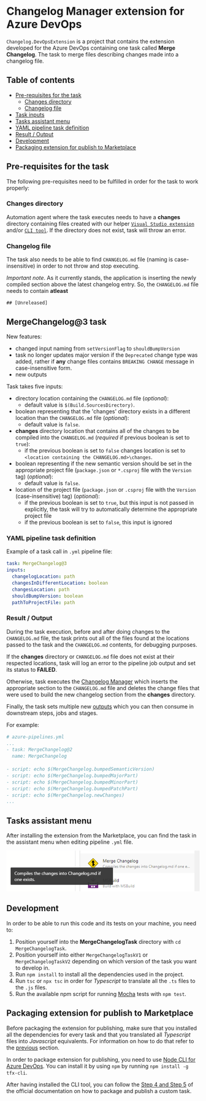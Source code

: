# Changelog Manager extension for Azure DevOps

`Changelog.DevOpsExtension` is a project that contains the extension developed for the Azure DevOps containing one task called **Merge Changelog**. The task to merge files describing changes made into a changelog file.

## Table of contents

+ [Pre-requisites for the task](#pre-requisites-for-the-task)
  + [Changes directory](#changes-directory)
  + [Changelog file](#changelog-file)
+ [Task inputs](#task-inputs)
+ [Tasks assistant menu](#tasks-assistant-menu)
+ [YAML pipeline task definition](#yaml-pipeline-task-definition)
+ [Result / Output](#result--output)
+ [Development](#development)
+ [Packaging extension for publish to Marketplace](#packaging-extension-for-publish-to-marketplace)

## Pre-requisites for the task

The following pre-requisites need to be fulfilled in order for the task to work properly:

### **Changes directory**

Automation agent where the task executes needs to have a **changes** directory containing files created with our helper [`Visual Studio extension`](../Enterwell.CI.Changelog.VSIX) and/or [`CLI tool`](../Enterwell.CI.Changelog.CLI). If the directory does not exist, task will throw an error.

### **Changelog file**

The task also needs to be able to find `CHANGELOG.md` file (naming is case-insensitive) in order to not throw and stop executing.

*Important note*. As it currently stands, the application is inserting the newly compiled section above the latest changelog entry. So, the `CHANGELOG.md` file needs to contain **atleast**

```
## [Unreleased]
```

## MergeChangelog@3 task

New features:

+ changed input naming from `setVersionFlag` to `shouldBumpVersion`
+ task no longer updates major version if the `Deprecated` change type was added, rather if **any** change files contains `BREAKING CHANGE` message in case-insensitive form.
+ new outputs

Task takes five inputs:

+ directory location containing the `CHANGELOG.md` file (*optional*):
  + default value is `$(Build.SourcesDirectory)`.
+ boolean representing that the 'changes' directory exists in a different location than the `CHANGELOG.md` file (*optional*):
  + default value is `false`.
+ **changes** directory location that contains all of the changes to be compiled into the `CHANGELOG.md` (*required* if previous boolean is set to `true`):
  + if the previous boolean is set to `false` changes location is set to `<location containing the CHANGELOG.md>\changes`.
+ boolean representing if the new semantic version should be set in the appropriate project file (`package.json` or `*.csproj` file with the `Version` tag) (*optional*):
  + default value is `false`.
+ location of the project file (`package.json` or `.csproj` file with the `Version` (case-insensitive) tag) (*optional*):
  + if the previous boolean is set to `true`, but this input is not passed in explicitly, the task will try to automatically determine the appropriate project file
  + if the previous boolean is set to `false`, this input is ignored

### YAML pipeline task definition

Example of a task call in `.yml` pipeline file:

```yml
task: MergeChangelog@3
inputs:
  changelogLocation: path
  changesInDifferentLocation: boolean
  changesLocation: path
  shouldBumpVersion: boolean
  pathToProjectFile: path
```

### Result / Output

During the task execution, before and after doing changes to the `CHANGELOG.md` file, the task prints out all of the files found at the locations passed to the task and the `CHANGELOG.md` contents, for debugging purposes.

If the **changes** directory or `CHANGELOG.md` file does not exist at their respected locations, task will log an error to the pipeline job output and set its status to **FAILED**.

Otherwise, task executes the [Changelog Manager](../Enterwell.CI.Changelog) which inserts the appropriate section to the `CHANGELOG.md` file and deletes the change files that were used to build the new changelog section from the **changes** directory.

Finally, the task sets multiple new [outputs](https://docs.microsoft.com/en-us/azure/devops/pipelines/process/variables?view=azure-devops&tabs=yaml%2Cbatch#use-output-variables-from-tasks) which you can then consume in downstream steps, jobs and stages.



For example:

```yml
# azure-pipelines.yml
...
- task: MergeChangelog@2
  name: MergeChangelog
  
- script: echo $(MergeChangelog.bumpedSemanticVersion)
- script: echo $(MergeChangelog.bumpedMajorPart)
- script: echo $(MergeChangelog.bumpedMinorPart)
- script: echo $(MergeChangelog.bumpedPatchPart)
- script: echo $(MergeChangelog.newChanges)
...
```

## Tasks assistant menu

After installing the extension from the Marketplace, you can find the task in the assistant menu when editing pipeline `.yml` file.

![](../img/devOpsTask.png)

## Development

In order to be able to run this code and its tests on your machine, you need to:

1. Position yourself into the **MergeChangelogTask** directory with `cd MergeChangelogTask`.
2. Position yourself into either `MergeChangelogTaskV1` or `MergeChangelogTaskV2` depending on which version of the task you want to develop in.
2. Run `npm install` to install all the dependencies used in the project.
3. Run `tsc` or `npx tsc` in order for *Typescript* to translate all the `.ts` files to the `.js` files.
4. Run the available npm script for running [Mocha](https://mochajs.org/) tests with `npm test`.

## Packaging extension for publish to Marketplace

Before packaging the extension for publishing, make sure that you installed all the dependencies for every task and that you translated all *Typescript* files into *Javascript* equivalents. For information on how to do that refer to the [previous](#development) section.

In order to package extension for publishing, you need to use [Node CLI for Azure DevOps](https://github.com/microsoft/tfs-cli). You can install it by using `npm` by running `npm install -g tfx-cli`.

After having installed the CLI tool, you can follow the [Step 4 and Step 5](https://docs.microsoft.com/en-us/azure/devops/extend/develop/add-build-task?view=azure-devops#step-4-package-your-extension) of the official documentation on how to package and publish a custom task.

